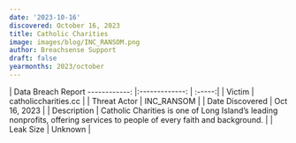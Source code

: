 ```yaml
---
date: '2023-10-16'
discovered: October 16, 2023
title: Catholic Charities
image: images/blog/INC_RANSOM.png
author: Breachsense Support
draft: false
yearmonths: 2023/october
---
```



| Data Breach Report
------------:     |:-------------:    | :-----:|
| Victim      | catholiccharities.cc      | 
| Threat Actor      | INC_RANSOM      | 
| Date Discovered      | Oct 16, 2023      | 
| Description      | Catholic Charities is one of Long Island’s leading nonprofits, offering services to people of every faith and background.      | 
| Leak Size      | Unknown      | 

